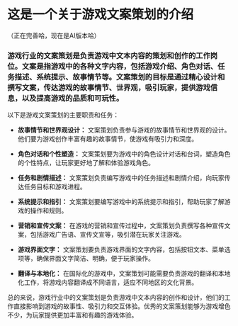 # 这是一个关于游戏文案策划的介绍
（正在完善哈，现在是AI版本哈）

###  游戏行业的文案策划是负责游戏中文本内容的策划和创作的工作岗位。文案是指游戏中的各种文字内容，包括游戏介绍、角色对话、任务描述、系统提示、故事情节等。文案策划的目标是通过精心设计和撰写文案，传达游戏的故事情节、世界观，吸引玩家，提供游戏信息，以及提高游戏的品质和可玩性。

以下是游戏文案策划的主要职责和任务：

+ **故事情节和世界观设计：** 文案策划负责参与游戏的故事情节和世界观的设计。他们要为游戏创作丰富有趣的故事情节，使游戏有吸引力和深度。

+ **角色对话和个性塑造：** 文案策划要为游戏中的角色设计对话和台词，塑造角色的个性特点，让玩家更好地了解和体验游戏角色。

+ **任务和剧情描述：** 文案策划负责编写游戏中的任务描述和剧情介绍，向玩家传达任务目标和游戏进程。

+ **系统提示和指引：** 文案策划要编写游戏中的系统提示和指引，帮助玩家了解游戏的操作和规则。

+ **营销和宣传文案：** 在游戏的营销和宣传过程中，文案策划负责撰写各种宣传文案，包括游戏广告语、宣传文宣等，吸引潜在玩家关注游戏。

+ **游戏界面文字：** 文案策划要负责游戏界面的文字内容，包括按钮文本、菜单选项等，确保界面文字简洁、明确，便于玩家操作。

+ **翻译与本地化：** 在国际化的游戏中，文案策划可能需要负责游戏的翻译和本地化工作，将游戏内容翻译成不同语言，适应不同地区的文化背景。

总的来说，游戏行业中的文案策划是负责游戏中文本内容的创作和设计，他们的工作直接影响到游戏的故事性、吸引力和交互体验。优秀的文案策划能够为游戏增色不少，为玩家提供更加丰富和有趣的游戏体验。